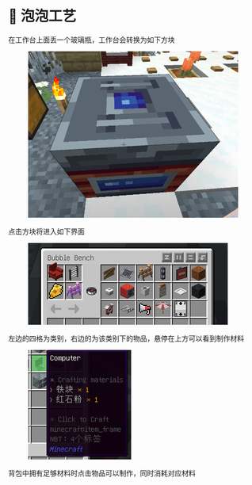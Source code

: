 # 🫧 泡泡工艺

在工作台上面丢一个玻璃瓶，工作台会转换为如下方块

<figure><img src="../.gitbook/assets/image (27).png" alt=""><figcaption></figcaption></figure>

点击方块将进入如下界面

<figure><img src="../.gitbook/assets/image (28).png" alt=""><figcaption></figcaption></figure>

左边的四格为类别，右边的为该类别下的物品，悬停在上方可以看到制作材料

<figure><img src="../.gitbook/assets/image (29).png" alt=""><figcaption></figcaption></figure>

背包中拥有足够材料时点击物品可以制作，同时消耗对应材料
